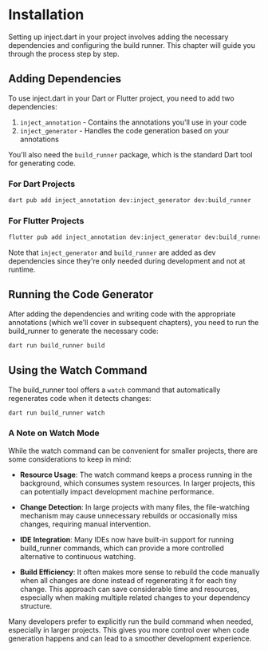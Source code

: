 # Installation

Setting up inject.dart in your project involves adding the necessary
dependencies and configuring the build runner. This chapter will guide you
through the process step by step.

## Adding Dependencies

To use inject.dart in your Dart or Flutter project, you need to add two
dependencies:

1. `inject_annotation` - Contains the annotations you'll use in your code
2. `inject_generator` - Handles the code generation based on your
   annotations

You'll also need the `build_runner` package, which is the standard Dart
tool for generating code.

### For Dart Projects

```bash
dart pub add inject_annotation dev:inject_generator dev:build_runner
```

### For Flutter Projects

```bash
flutter pub add inject_annotation dev:inject_generator dev:build_runner
```

Note that `inject_generator` and `build_runner` are added as dev
dependencies since they're only needed during development and not at
runtime.

## Running the Code Generator

After adding the dependencies and writing code with the appropriate
annotations (which we'll cover in subsequent chapters), you need to run the
build_runner to generate the necessary code:

```bash
dart run build_runner build
```

## Using the Watch Command

The build_runner tool offers a `watch` command that automatically
regenerates code when it detects changes:

```bash
dart run build_runner watch
```

### A Note on Watch Mode

While the watch command can be convenient for smaller projects, there are
some considerations to keep in mind:

- **Resource Usage**: The watch command keeps a process running in the
  background, which consumes system resources. In larger projects, this can
  potentially impact development machine performance.

- **Change Detection**: In large projects with many files, the
  file-watching mechanism may cause unnecessary rebuilds or occasionally
  miss changes, requiring manual intervention.

- **IDE Integration**: Many IDEs now have built-in support for running
  build_runner commands, which can provide a more controlled alternative to
  continuous watching.

- **Build Efficiency**: It often makes more sense to rebuild the code
  manually when all changes are done instead of regenerating it for each
  tiny change. This approach can save considerable time and resources,
  especially when making multiple related changes to your dependency
  structure.

Many developers prefer to explicitly run the build command when needed,
especially in larger projects. This gives you more control over when code
generation happens and can lead to a smoother development experience.
